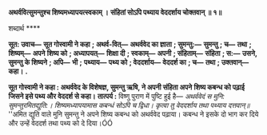 **अथर्ववित्सुमन्तुश्च शिष्यमध्यापयत्स्वकाम् ।** **संहितां सोऽपि पथ्याय वेददर्शाय चोक्तवान् ॥ १॥** 

शब्दार्थ **** 

**सूत: उवाच—** **सूत गोस्वामी ने कहा** **; अथर्व-वित्—** **अथर्ववेद का ज्ञाता** **; सुमन्तु:—** **सुमन्तु** **; च—** **तथा** **; शिष्यम्—** **अपने** **शिष्य को** **; अध्यापयत्—** **शिक्षा दी** **; स्वकाम्—** **अपनी** **; संहिताम्—** **संहिता** **; स:—** **उसने, सुमन्तु के शिष्यने** **; अपि—** **भी** **;** **पथ्याय—** **पथ्य को** **; वेददर्शाय—** **वेददर्श का** **; च—** **तथा** **; उक्तवान्—** **कहा।** **.** 

**सूत गोस्वामी ने कहा : अथर्ववेद के विशेषज्ञ, सुमन्तु ऋषि, ने अपनी संहिता अपने** **शिष्य कबन्ध को पढ़ाई जिसने इसे पथ्य और वेददर्श से कहा।** **तात्पर्य :** विष्णु पुराण में पुष्टि हुई है— *अथर्ववेदं स मुनि: सुमन्तुरमितद्युति:।* *शिष्यमध्यापयामास कबन्धं सोऽपि च द्विधा।* *कृत्वा तु वेददर्शाय तथा पथ्याय दत्तवान्॥* ''अमित द्युति वाले मुनि सुमन्तु ने अपने शिष्य कबन्ध को अथर्ववेद पढ़ाया। कबन्ध ने इसके दो भाग कर दिये और उन्हें वेददर्श तथा पथ्य को दे दिया।ÓÓ  